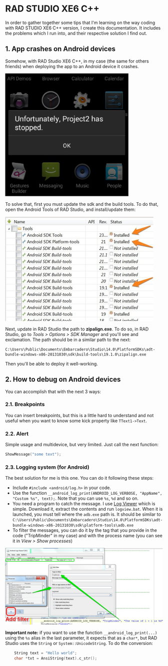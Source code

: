 # RAD STUDIO XE6 C++

In order to gather together some tips that I'm learning on the way coding with RAD STUDIO XE6 C++ version, I create this documentation. It includes the problems which I run into, and their respective solution I find out.

## 1. App crashes on Android devices
Somehow, with RAD Studio XE6 C++, in my case (the same for others friends) when deploying the app to an Android device it crashes. 

![App crashes](img_docs/00__app_crashes.jpg)

To solve that, first you must update the sdk and the build tools. To do that, open the Android Tools of RAD Studio, and install/update them:

![SDK updates](img_docs/01__sdk_updates.jpg)

Next, update in RAD Studio the path to **zipalign.exe**. To do so, in RAD Studio, go to *Tools > Options > SDK Manager* and you'll see and exclamation. The path should be in a similar path to the next:
```
C:\Users\Public\Documents\Embarcadero\Studio\14.0\PlatformSDKs\adt-bundle-windows-x86-20131030\sdk\build-tools\19.1.0\zipalign.exe
```
Then you'll be able to deploy it well-working.

## 2. How to debug on Android devices

You can accomplish that with the next 3 ways:

### 2.1. Breakpoints
You can insert breakpoints, but this is a little hard to understand and not useful when you want to know some kick property like `TText1->Text`. 

### 2.2. Alert
Simple usage and multidevice, but very limited. Just call the next function:
```c++
ShowMessage("some text");
```

### 2.3. Logging system (for Android)
The best solution for me is this one. You can do it following these steps:
  - Include `#include <android/log.h>` in your code.
  - Use the function `__android_log_print(ANDROID_LOG_VERBOSE, "AppName", "Custom %s", text);`. Note that you can use `%s`, `%d` and so on.
  - You need a program to catch the message. I use [Log Viewer](https://bitbucket.org/mlopatkin/android-log-viewer/downloads) which is simple. Download it, extract the contents and run `logview.bat`. When it is launched, you must tell where the `adb.exe` path is. It should be similar to `C:\Users\Public\Documents\Embarcadero\Studio\14.0\PlatformSDKs\adt-bundle-windows-x86-20131030\sdk\platform-tools\adb.exe`
  - To filter the messages, you can do it by the tag that you provide in the code ("TripMinder" in my case) and with the process name (you can see it in _View > Show processes_)
  
  ![Log Viewer](img_docs/02__log_viewer.jpg)

**Important note:** if you want to use the function `__android_log_print(...)` using the `%s` alias in the last parameter, it expects that as a `char*`, but RAD Studio uses the `String` or `System::UnicodeString`. To do the conversion:
```c++
	String text = "Hello world";
	char *txt = AnsiString(text).c_str();
```







